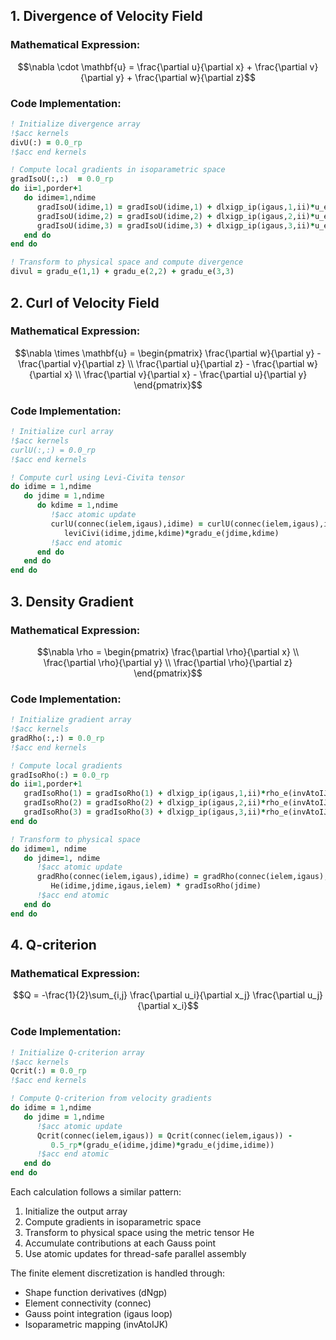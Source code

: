 
## 1. Divergence of Velocity Field

### Mathematical Expression:
$$\nabla \cdot \mathbf{u} = \frac{\partial u}{\partial x} + \frac{\partial v}{\partial y} + \frac{\partial w}{\partial z}$$

### Code Implementation:
```fortran
! Initialize divergence array
!$acc kernels
divU(:) = 0.0_rp
!$acc end kernels

! Compute local gradients in isoparametric space
gradIsoU(:,:)  = 0.0_rp
do ii=1,porder+1
   do idime=1,ndime
      gradIsoU(idime,1) = gradIsoU(idime,1) + dlxigp_ip(igaus,1,ii)*u_e(invAtoIJK(ii,isoJ,isoK),idime)
      gradIsoU(idime,2) = gradIsoU(idime,2) + dlxigp_ip(igaus,2,ii)*u_e(invAtoIJK(isoI,ii,isoK),idime)
      gradIsoU(idime,3) = gradIsoU(idime,3) + dlxigp_ip(igaus,3,ii)*u_e(invAtoIJK(isoI,isoJ,ii),idime)
   end do
end do

! Transform to physical space and compute divergence
divul = gradu_e(1,1) + gradu_e(2,2) + gradu_e(3,3)
```

## 2. Curl of Velocity Field

### Mathematical Expression:
$$\nabla \times \mathbf{u} = \begin{pmatrix}
\frac{\partial w}{\partial y} - \frac{\partial v}{\partial z} \\
\frac{\partial u}{\partial z} - \frac{\partial w}{\partial x} \\
\frac{\partial v}{\partial x} - \frac{\partial u}{\partial y}
\end{pmatrix}$$

### Code Implementation:
```fortran
! Initialize curl array
!$acc kernels
curlU(:,:) = 0.0_rp
!$acc end kernels

! Compute curl using Levi-Civita tensor
do idime = 1,ndime
   do jdime = 1,ndime
      do kdime = 1,ndime
         !$acc atomic update
         curlU(connec(ielem,igaus),idime) = curlU(connec(ielem,igaus),idime) + 
            leviCivi(idime,jdime,kdime)*gradu_e(jdime,kdime)
         !$acc end atomic
      end do
   end do
end do
```

## 3. Density Gradient

### Mathematical Expression:
$$\nabla \rho = \begin{pmatrix}
\frac{\partial \rho}{\partial x} \\
\frac{\partial \rho}{\partial y} \\
\frac{\partial \rho}{\partial z}
\end{pmatrix}$$

### Code Implementation:
```fortran
! Initialize gradient array
!$acc kernels
gradRho(:,:) = 0.0_rp
!$acc end kernels

! Compute local gradients
gradIsoRho(:) = 0.0_rp
do ii=1,porder+1
   gradIsoRho(1) = gradIsoRho(1) + dlxigp_ip(igaus,1,ii)*rho_e(invAtoIJK(ii,isoJ,isoK))
   gradIsoRho(2) = gradIsoRho(2) + dlxigp_ip(igaus,2,ii)*rho_e(invAtoIJK(isoI,ii,isoK))
   gradIsoRho(3) = gradIsoRho(3) + dlxigp_ip(igaus,3,ii)*rho_e(invAtoIJK(isoI,isoJ,ii))
end do

! Transform to physical space
do idime=1, ndime
   do jdime=1, ndime
      !$acc atomic update
      gradRho(connec(ielem,igaus),idime) = gradRho(connec(ielem,igaus),idime) + 
         He(idime,jdime,igaus,ielem) * gradIsoRho(jdime)
      !$acc end atomic
   end do
end do
```

## 4. Q-criterion

### Mathematical Expression:
$$Q = -\frac{1}{2}\sum_{i,j} \frac{\partial u_i}{\partial x_j} \frac{\partial u_j}{\partial x_i}$$

### Code Implementation:
```fortran
! Initialize Q-criterion array
!$acc kernels
Qcrit(:) = 0.0_rp
!$acc end kernels

! Compute Q-criterion from velocity gradients
do idime = 1,ndime
   do jdime = 1,ndime
      !$acc atomic update
      Qcrit(connec(ielem,igaus)) = Qcrit(connec(ielem,igaus)) - 
         0.5_rp*(gradu_e(idime,jdime)*gradu_e(jdime,idime))
      !$acc end atomic
   end do
end do
```

Each calculation follows a similar pattern:
1. Initialize the output array
2. Compute gradients in isoparametric space
3. Transform to physical space using the metric tensor He
4. Accumulate contributions at each Gauss point
5. Use atomic updates for thread-safe parallel assembly

The finite element discretization is handled through:
- Shape function derivatives (dNgp)
- Element connectivity (connec)
- Gauss point integration (igaus loop)
- Isoparametric mapping (invAtoIJK)
<!--stackedit_data:
eyJoaXN0b3J5IjpbMTk0NzA0MTQ4MV19
-->